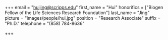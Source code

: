 +++
email = "huijing@scripps.edu"
first_name = "Hui"
honorifics = ["Biogen Fellow of the Life Sciences Research Foundation"]
last_name = "Jing"
picture = "images/people/hui.jpg"
position = "Research Associate"
suffix = "Ph.D."
telephone = "(858) 784-8636"

+++
